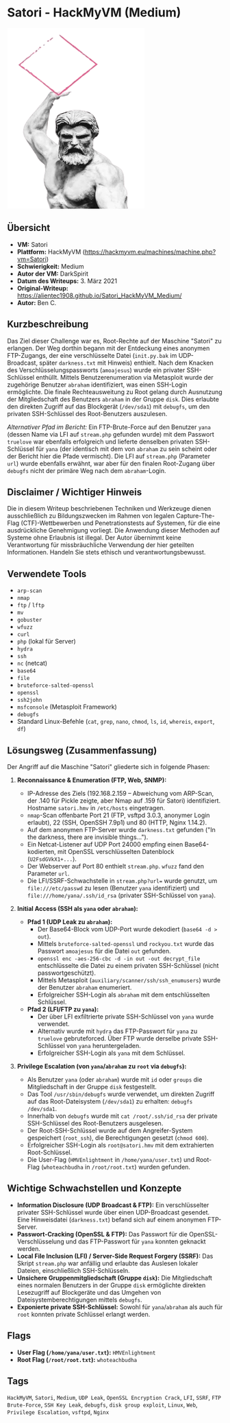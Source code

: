 # Satori - HackMyVM (Medium)

![Satori.png](Satori.png)

## Übersicht

*   **VM:** Satori
*   **Plattform:** HackMyVM (https://hackmyvm.eu/machines/machine.php?vm=Satori)
*   **Schwierigkeit:** Medium
*   **Autor der VM:** DarkSpirit
*   **Datum des Writeups:** 3. März 2021
*   **Original-Writeup:** https://alientec1908.github.io/Satori_HackMyVM_Medium/
*   **Autor:** Ben C.

## Kurzbeschreibung

Das Ziel dieser Challenge war es, Root-Rechte auf der Maschine "Satori" zu erlangen. Der Weg dorthin begann mit der Entdeckung eines anonymen FTP-Zugangs, der eine verschlüsselte Datei (`init.py.bak` im UDP-Broadcast, später `darkness.txt` mit Hinweis) enthielt. Nach dem Knacken des Verschlüsselungspassworts (`amoajesus`) wurde ein privater SSH-Schlüssel enthüllt. Mittels Benutzerenumeration via Metasploit wurde der zugehörige Benutzer `abraham` identifiziert, was einen SSH-Login ermöglichte. Die finale Rechteausweitung zu Root gelang durch Ausnutzung der Mitgliedschaft des Benutzers `abraham` in der Gruppe `disk`. Dies erlaubte den direkten Zugriff auf das Blockgerät (`/dev/sda1`) mit `debugfs`, um den privaten SSH-Schlüssel des Root-Benutzers auszulesen.

*Alternativer Pfad im Bericht:* Ein FTP-Brute-Force auf den Benutzer `yana` (dessen Name via LFI auf `stream.php` gefunden wurde) mit dem Passwort `truelove` war ebenfalls erfolgreich und lieferte denselben privaten SSH-Schlüssel für `yana` (der identisch mit dem von `abraham` zu sein scheint oder der Bericht hier die Pfade vermischt). Die LFI auf `stream.php` (Parameter `url`) wurde ebenfalls erwähnt, war aber für den finalen Root-Zugang über `debugfs` nicht der primäre Weg nach dem `abraham`-Login.

## Disclaimer / Wichtiger Hinweis

Die in diesem Writeup beschriebenen Techniken und Werkzeuge dienen ausschließlich zu Bildungszwecken im Rahmen von legalen Capture-The-Flag (CTF)-Wettbewerben und Penetrationstests auf Systemen, für die eine ausdrückliche Genehmigung vorliegt. Die Anwendung dieser Methoden auf Systeme ohne Erlaubnis ist illegal. Der Autor übernimmt keine Verantwortung für missbräuchliche Verwendung der hier geteilten Informationen. Handeln Sie stets ethisch und verantwortungsbewusst.

## Verwendete Tools

*   `arp-scan`
*   `nmap`
*   `ftp` / `lftp`
*   `mv`
*   `gobuster`
*   `wfuzz`
*   `curl`
*   `php` (lokal für Server)
*   `hydra`
*   `ssh`
*   `nc` (netcat)
*   `base64`
*   `file`
*   `bruteforce-salted-openssl`
*   `openssl`
*   `ssh2john`
*   `msfconsole` (Metasploit Framework)
*   `debugfs`
*   Standard Linux-Befehle (`cat`, `grep`, `nano`, `chmod`, `ls`, `id`, `whereis`, `export`, `df`)

## Lösungsweg (Zusammenfassung)

Der Angriff auf die Maschine "Satori" gliederte sich in folgende Phasen:

1.  **Reconnaissance & Enumeration (FTP, Web, SNMP):**
    *   IP-Adresse des Ziels (192.168.2.159 – Abweichung vom ARP-Scan, der .140 für Pickle zeigte, aber Nmap auf .159 für Satori) identifiziert. Hostname `satori.hmv` in `/etc/hosts` eingetragen.
    *   `nmap`-Scan offenbarte Port 21 (FTP, vsftpd 3.0.3, anonymer Login erlaubt), 22 (SSH, OpenSSH 7.9p1) und 80 (HTTP, Nginx 1.14.2).
    *   Auf dem anonymen FTP-Server wurde `darkness.txt` gefunden ("In the darkness, there are invisible things...").
    *   Ein Netcat-Listener auf UDP Port 24000 empfing einen Base64-kodierten, mit OpenSSL verschlüsselten Datenblock (`U2FsdGVkX1+...`).
    *   Der Webserver auf Port 80 enthielt `stream.php`. `wfuzz` fand den Parameter `url`.
    *   Die LFI/SSRF-Schwachstelle in `stream.php?url=` wurde genutzt, um `file:///etc/passwd` zu lesen (Benutzer `yana` identifiziert) und `file:///home/yana/.ssh/id_rsa` (privater SSH-Schlüssel von `yana`).

2.  **Initial Access (SSH als `yana` oder `abraham`):**
    *   **Pfad 1 (UDP Leak zu `abraham`):**
        *   Der Base64-Block vom UDP-Port wurde dekodiert (`base64 -d > out`).
        *   Mittels `bruteforce-salted-openssl` und `rockyou.txt` wurde das Passwort `amoajesus` für die Datei `out` gefunden.
        *   `openssl enc -aes-256-cbc -d -in out -out decrypt_file` entschlüsselte die Datei zu einem privaten SSH-Schlüssel (nicht passwortgeschützt).
        *   Mittels Metasploit (`auxiliary/scanner/ssh/ssh_enumusers`) wurde der Benutzer `abraham` enumeriert.
        *   Erfolgreicher SSH-Login als `abraham` mit dem entschlüsselten Schlüssel.
    *   **Pfad 2 (LFI/FTP zu `yana`):**
        *   Der über LFI exfiltrierte private SSH-Schlüssel von `yana` wurde verwendet.
        *   Alternativ wurde mit `hydra` das FTP-Passwort für `yana` zu `truelove` gebruteforced. Über FTP wurde derselbe private SSH-Schlüssel von `yana` heruntergeladen.
        *   Erfolgreicher SSH-Login als `yana` mit dem Schlüssel.

3.  **Privilege Escalation (von `yana`/`abraham` zu `root` via `debugfs`):**
    *   Als Benutzer `yana` (oder `abraham`) wurde mit `id` oder `groups` die Mitgliedschaft in der Gruppe `disk` festgestellt.
    *   Das Tool `/usr/sbin/debugfs` wurde verwendet, um direkten Zugriff auf das Root-Dateisystem (`/dev/sda1`) zu erhalten: `debugfs /dev/sda1`.
    *   Innerhalb von `debugfs` wurde mit `cat /root/.ssh/id_rsa` der private SSH-Schlüssel des Root-Benutzers ausgelesen.
    *   Der Root-SSH-Schlüssel wurde auf dem Angreifer-System gespeichert (`root_ssh`), die Berechtigungen gesetzt (`chmod 600`).
    *   Erfolgreicher SSH-Login als `root@satori.hmv` mit dem extrahierten Root-Schlüssel.
    *   Die User-Flag (`HMVEnlightment` in `/home/yana/user.txt`) und Root-Flag (`whoteachbudha` in `/root/root.txt`) wurden gefunden.

## Wichtige Schwachstellen und Konzepte

*   **Information Disclosure (UDP Broadcast & FTP):** Ein verschlüsselter privater SSH-Schlüssel wurde über einen UDP-Broadcast gesendet. Eine Hinweisdatei (`darkness.txt`) befand sich auf einem anonymen FTP-Server.
*   **Passwort-Cracking (OpenSSL & FTP):** Das Passwort für die OpenSSL-Verschlüsselung und das FTP-Passwort für `yana` konnten geknackt werden.
*   **Local File Inclusion (LFI) / Server-Side Request Forgery (SSRF):** Das Skript `stream.php` war anfällig und erlaubte das Auslesen lokaler Dateien, einschließlich SSH-Schlüsseln.
*   **Unsichere Gruppenmitgliedschaft (Gruppe `disk`):** Die Mitgliedschaft eines normalen Benutzers in der Gruppe `disk` ermöglichte direkten Lesezugriff auf Blockgeräte und das Umgehen von Dateisystemberechtigungen mittels `debugfs`.
*   **Exponierte private SSH-Schlüssel:** Sowohl für `yana`/`abraham` als auch für `root` konnten private Schlüssel erlangt werden.

## Flags

*   **User Flag (`/home/yana/user.txt`):** `HMVEnlightment`
*   **Root Flag (`/root/root.txt`):** `whoteachbudha`

## Tags

`HackMyVM`, `Satori`, `Medium`, `UDP Leak`, `OpenSSL Encryption Crack`, `LFI`, `SSRF`, `FTP Brute-Force`, `SSH Key Leak`, `debugfs`, `disk group exploit`, `Linux`, `Web`, `Privilege Escalation`, `vsftpd`, `Nginx`
